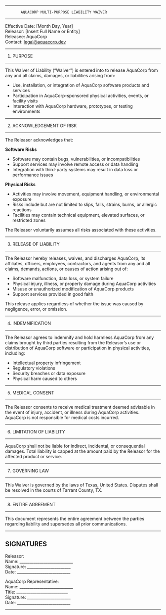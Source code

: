 --------------------------------------------------
           AQUACORP MULTI-PURPOSE LIABILITY WAIVER
--------------------------------------------------

Effective Date: [Month Day, Year]  
Releasor: [Insert Full Name or Entity]  
Releasee: AquaCorp  
Contact: legal@aquacorp.dev  

--------------------------------------------------
1. PURPOSE
--------------------------------------------------
This Waiver of Liability (“Waiver”) is entered into to release AquaCorp from any and all claims, damages, or liabilities arising from:

- Use, installation, or integration of AquaCorp software products and services  
- Participation in AquaCorp-sponsored physical activities, events, or facility visits  
- Interaction with AquaCorp hardware, prototypes, or testing environments

--------------------------------------------------
2. ACKNOWLEDGEMENT OF RISK
--------------------------------------------------
The Releasor acknowledges that:

**Software Risks**  
- Software may contain bugs, vulnerabilities, or incompatibilities  
- Support services may involve remote access or data handling  
- Integration with third-party systems may result in data loss or performance issues

**Physical Risks**  
- Activities may involve movement, equipment handling, or environmental exposure  
- Risks include but are not limited to slips, falls, strains, burns, or allergic reactions  
- Facilities may contain technical equipment, elevated surfaces, or restricted zones

The Releasor voluntarily assumes all risks associated with these activities.

--------------------------------------------------
3. RELEASE OF LIABILITY
--------------------------------------------------
The Releasor hereby releases, waives, and discharges AquaCorp, its affiliates, officers, employees, contractors, and agents from any and all claims, demands, actions, or causes of action arising out of:

- Software malfunction, data loss, or system failure  
- Physical injury, illness, or property damage during AquaCorp activities  
- Misuse or unauthorized modification of AquaCorp products  
- Support services provided in good faith

This release applies regardless of whether the issue was caused by negligence, error, or omission.

--------------------------------------------------
4. INDEMNIFICATION
--------------------------------------------------
The Releasor agrees to indemnify and hold harmless AquaCorp from any claims brought by third parties resulting from the Releasor’s use or distribution of AquaCorp software or participation in physical activities, including:

- Intellectual property infringement  
- Regulatory violations  
- Security breaches or data exposure  
- Physical harm caused to others

--------------------------------------------------
5. MEDICAL CONSENT
--------------------------------------------------
The Releasor consents to receive medical treatment deemed advisable in the event of injury, accident, or illness during AquaCorp activities. AquaCorp is not responsible for medical costs incurred.

--------------------------------------------------
6. LIMITATION OF LIABILITY
--------------------------------------------------
AquaCorp shall not be liable for indirect, incidental, or consequential damages. Total liability is capped at the amount paid by the Releasor for the affected product or service.

--------------------------------------------------
7. GOVERNING LAW
--------------------------------------------------
This Waiver is governed by the laws of Texas, United States. Disputes shall be resolved in the courts of Tarrant County, TX.

--------------------------------------------------
8. ENTIRE AGREEMENT
--------------------------------------------------
This document represents the entire agreement between the parties regarding liability and supersedes all prior communications.

--------------------------------------------------
SIGNATURES
--------------------------------------------------

Releasor:  
Name: ___________________________  
Signature: ______________________  
Date: ___________________________

AquaCorp Representative:  
Name: ___________________________  
Title: __________________________  
Signature: ______________________  
Date: ___________________________

--------------------------------------------------